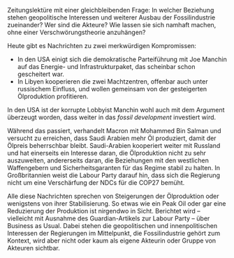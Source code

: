Zeitungslektüre mit einer gleichbleibenden Frage: In welcher Beziehung stehen geopolitische Interessen und weiterer Ausbau der Fossilindustrie zueinander? Wer sind die Akteure? Wie lassen sie sich namhaft machen, ohne einer Verschwörungstheorie anzuhängen? 

Heute gibt es Nachrichten zu zwei merkwürdigen Kompromissen:

* In den USA einigt sich die demokratische Parteiführung mit Joe Manchin auf das Energie- und Infrastrukturpaket, das scheinbar schon gescheitert war.
* In Libyen kooperieren die zwei Machtzentren, offenbar auch unter russischem Einfluss, und wollen gemeinsam von der gesteigerten Ölproduktion profitieren.

In den USA ist der korrupte Lobbyist Manchin wohl auch mit dem Argument überzeugt worden, dass weiter in das *fossil development* investiert wird. 

Während das passiert, verhandelt Macron mit Mohammed Bin Salman und versucht zu erreichen, dass Saudi Arabien mehr Öl produziert, damit der Ölpreis beherrschbar bleibt. Saudi-Arabien kooperiert weiter mit Russland und hat einerseits ein Interesse daran, die Ölproduktion nicht zu sehr auszuweiten, andererseits daran, die Beziehungen mit den westlichen Waffengebern und Sicherheitsgaranten für das Regime stabil zu halten. In Großbritannien weist die Labour Party darauf hin, dass sich die Regierung nicht um eine Verschärfung der NDCs für die COP27 bemüht. 

Alle diese Nachrichten sprechen von Steigerungen der Ölproduktion oder wenigstens von ihrer Stabilisierung. So etwas wie ein Peak Oil oder gar eine Reduzierung der Produktion ist nirgendwo in Sicht. Berichtet wird – vielleicht mit Ausnahme des Guardian-Artikels zur Labour Party – über Business as Usual. Dabei stehen die geopolitischen und innenpolitischen Interessen der Regierungen im Mittelpunkt, die Fossilindustrie gehört zum Kontext, wird aber nicht oder kaum als eigene Akteurin oder Gruppe von Akteuren sichtbar. 

